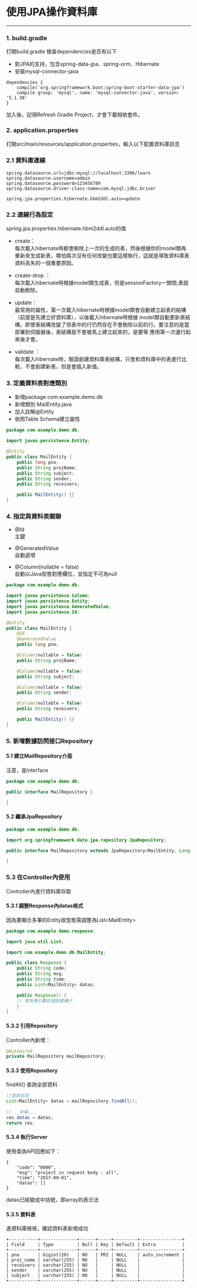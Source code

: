# 使用JPA操作資料庫

---

### 1. build.gradle

打開build.gradle 檢查dependencies是否有以下

* 對JPA的支持，包含spring-data-jpa、spring-orm、Hibernate
* 安裝mysql-connector-java

```
dependencies {
    compile('org.springframework.boot:spring-boot-starter-data-jpa')
    compile group: 'mysql', name: 'mysql-connector-java', version: '5.1.38'
}
```

加入後，記得Refresh Gradle Project，才會下載相依套件。

### 2. application.properties

打開src/main/resources/application.properties，輸入以下配置資料庫訊息

### 2.1 資料庫連線

```
spring.datasource.url=jdbc:mysql://localhost:3306/learn
spring.datasource.username=admin
spring.datasource.password=123456789
spring.datasource.driver-class-name=com.mysql.jdbc.Driver

spring.jpa.properties.hibernate.hbm2ddl.auto=update
```

### 2.2 連線行為設定

spring.jpa.properties.hibernate.hbm2ddl.auto的值

* create：  
  每次載入hibernate時都會刪除上一次的生成的表，然後根據你的model類再重新來生成新表，哪怕兩次沒有任何改變也要這樣執行，這就是導致資料庫表資料丟失的一個重要原因。

* create-drop ：  
  每次載入hibernate時根據model類生成表，但是sessionFactory一關閉,表就自動刪除。

* update：  
  最常用的屬性，第一次載入hibernate時根據model類會自動建立起表的結構（前提是先建立好資料庫），以後載入hibernate時根據 model類自動更新表結構，即使表結構改變了但表中的行仍然存在不會刪除以前的行。要注意的是當部署到伺服器後，表結構是不會被馬上建立起來的，是要等 應用第一次運行起來後才會。

* validate ：  
  每次載入hibernate時，驗證創建資料庫表結構，只會和資料庫中的表進行比較，不會創建新表，但是會插入新值。

### 3. 定義資料表對應類別

* 新增package com.example.demo.db
* 新增類別 MailEntity.java
* 加入註解@Entity
* 依照Table Schema建立屬性

```java
package com.example.demo.db;

import javax.persistence.Entity;

@Entity
public class MailEntity {
    public long pno;
    public String projName;
    public String subject;
    public String sender;
    public String receivers;

    public MailEntity() {}
}
```

### 4. 指定與資料表關聯

* @Id  
  主鍵

* @GeneratedValue  
  自動遞增

* @Column\(nullable = false\)  
  自動以Java型態對應欄位，並指定不可為null

```java
package com.example.demo.db;

import javax.persistence.Column;
import javax.persistence.Entity;
import javax.persistence.GeneratedValue;
import javax.persistence.Id;

@Entity
public class MailEntity {
    @Id
    @GeneratedValue
    public long pno;

    @Column(nullable = false)
    public String projName;

    @Column(nullable = false)
    public String subject;

    @Column(nullable = false)
    public String sender;

    @Column(nullable = false)
    public String receivers;

    public MailEntity() {}
}
```

### 5. **新增數據訪問接口Repository**

#### 5.1 建立MailRepository介面

注意，是interface

```java
package com.example.demo.db;

public interface MailRepository {

}
```

#### 5.2 繼承JpaRepository

```java
package com.example.demo.db;

import org.springframework.data.jpa.repository.JpaRepository;

public interface MailRepository extends JpaRepository<MailEntity, Long> {

}
```

### 5.3 在Controller內使用

Controller內進行資料庫存取

#### 5.3.1 調整Response內datas格式

因為要顯示多筆的Entity故型態需調整為List&lt;MailEntity&gt;

```java
package com.example.demo.response;

import java.util.List;

import com.example.demo.db.MailEntity;

public class Response {
    public String code;
    public String msg;
    public String time;
    public List<MailEntity> datas;

    public Response() {
    // 需有無引數的預設建構子
    }
}
```

#### 5.3.2 引用Repository

Controller內新增：

```java
@Autowired
private MailRepository mailRepository;
```

#### 5.3.3 使用Repository

findAll\(\) 查詢全部資料

```java
//查詢全部
List<MailEntity> datas = mailRepository.findAll();
		
//...中略...
res.datas = datas;
return res;
```

#### 5.3.4 執行Server

使用查詢API回應如下：

```
{
    "code": "0000",
    "msg": "project in request body : all",
    "time": "2017-09-01",
    "datas": []
}
```

datas已經變成中括號，即array的表示法

#### 5.3.5 資料表

進資料庫檢視，確認資料表新增成功

```
+-----------+--------------+------+-----+---------+----------------+
| Field     | Type         | Null | Key | Default | Extra          |
+-----------+--------------+------+-----+---------+----------------+
| pno       | bigint(20)   | NO   | PRI | NULL    | auto_increment |
| proj_name | varchar(255) | NO   |     | NULL    |                |
| receivers | varchar(255) | NO   |     | NULL    |                |
| sender    | varchar(255) | NO   |     | NULL    |                |
| subject   | varchar(255) | NO   |     | NULL    |                |
+-----------+--------------+------+-----+---------+----------------+
```



